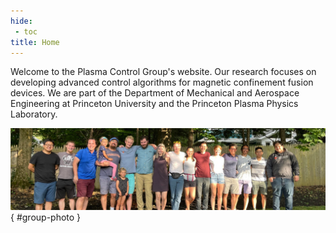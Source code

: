 ```yaml
---
hide:
 - toc
title: Home
---
```


Welcome to the Plasma Control Group's website. Our research focuses on developing advanced control algorithms for magnetic confinement fusion devices. We are part of the Department of Mechanical and Aerospace Engineering at Princeton University and the Princeton Plasma Physics Laboratory.

![](assets/images/group_photo.jpg){ #group-photo }

